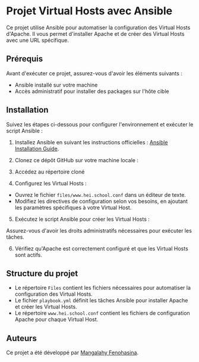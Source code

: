 # Projet Virtual Hosts avec Ansible

Ce projet utilise Ansible pour automatiser la configuration des Virtual Hosts d'Apache. Il vous permet d'installer Apache et de créer des Virtual Hosts avec une URL spécifique.

## Prérequis

Avant d'exécuter ce projet, assurez-vous d'avoir les éléments suivants :

- Ansible installé sur votre machine
- Accès administratif pour installer des packages sur l'hôte cible

## Installation

Suivez les étapes ci-dessous pour configurer l'environnement et exécuter le script Ansible :

1. Installez Ansible en suivant les instructions officielles : [Ansible Installation Guide](https://docs.ansible.com/ansible/latest/installation_guide/index.html).

2. Clonez ce dépôt GitHub sur votre machine locale :

3. Accédez au répertoire cloné

4. Configurez les Virtual Hosts :

- Ouvrez le fichier `files/www.hei.school.conf` dans un éditeur de texte.
- Modifiez les directives de configuration selon vos besoins, en ajoutant les paramètres spécifiques à votre Virtual Host.

5. Exécutez le script Ansible pour créer les Virtual Hosts :

Assurez-vous d'avoir les droits administratifs nécessaires pour exécuter les tâches.

6. Vérifiez qu'Apache est correctement configuré et que les Virtual Hosts sont actifs.

## Structure du projet

- Le répertoire `Files` contient les fichiers nécessaires pour automatiser la configuration des Virtual Hosts.
- Le fichier `playbook.yml` définit les tâches Ansible pour installer Apache et créer les Virtual Hosts.
- Le répertoire `www.hei.school.conf` contient les fichiers de configuration Apache pour chaque Virtual Host.

## Auteurs

Ce projet a été développé par [Mangalahy Fenohasina](https://github.com/fenohasina90).



